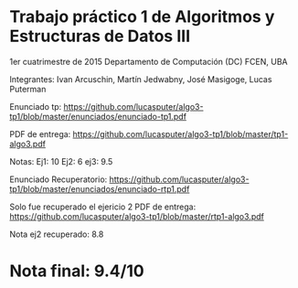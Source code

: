 # Trabajo práctico 1 de Algoritmos y Estructuras de Datos III
1er cuatrimestre de 2015
Departamento de Computación (DC) FCEN, UBA

Integrantes:
Ivan Arcuschin,
Martín Jedwabny,
José Masigoge,
Lucas Puterman

Enunciado tp: https://github.com/lucasputer/algo3-tp1/blob/master/enunciados/enunciado-tp1.pdf

PDF de entrega: https://github.com/lucasputer/algo3-tp1/blob/master/tp1-algo3.pdf

Notas:
Ej1: 10
Ej2: 6
ej3: 9.5

Enunciado Recuperatorio: https://github.com/lucasputer/algo3-tp1/blob/master/enunciados/enunciado-rtp1.pdf

Solo fue recuperado el ejericio 2
PDF de entrega: https://github.com/lucasputer/algo3-tp1/blob/master/rtp1-algo3.pdf

Nota ej2 recuperado: 8.8

# Nota final: 9.4/10



